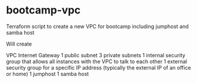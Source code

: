 # bootcamp-vpc
Terraform script to create a new VPC for bootcamp including jumphost and samba host

Will create

VPC
Internet Gateway
1 public subnet
3 private subnets
1 internal security group that allows all instances with the VPC to talk to each other
1 external security group for a specific IP address (typically the external IP of an office or home)
1 jumphost
1 samba host
